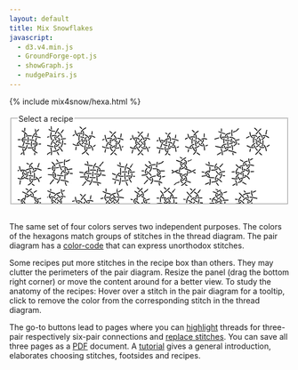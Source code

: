```yaml
---
layout: default
title: Mix Snowflakes
javascript:
  - d3.v4.min.js
  - GroundForge-opt.js
  - showGraph.js
  - nudgePairs.js
---
```


<script>{% include mix4snow/hexa.js %}</script>
{% include mix4snow/hexa.html %}

<fieldset style="background: #FFF; max-width:95%; height:145px; overflow: auto; resize: both"><legend>Select a recipe</legend>
<a href="javascript:recipe('crc,crclctc,ctcrc,rcl,c,c',false)" title="123-a"><img src="123-a.png" alt=""></a> &nbsp;
<a href="javascript:recipe('-,ctc,ctc,ctc,ctc,ctc',false)" title="132-a"><img src="132-a.png" alt=""></a> &nbsp;
<a href="javascript:recipe('tctc,rctcl,ctcl,ctct',true)" title="312-a"><img src="312-a.png" alt=""></a> &nbsp;
<a href="javascript:recipe('tc,rclcrc,clcrcl,ct',true)" title="321-a"><img src="321-a.png" alt=""></a> &nbsp;
<a href="javascript:recipe('tcr,lctc,ctcr,lct',false)" title="321-b"><img src="321-b.png" alt=""></a> &nbsp;
<a href="javascript:recipe('tcl,lctc,ctcr,rct',false)" title="321-c"><img src="321-c.png" alt=""></a> &nbsp;
<a href="javascript:recipe('t,lctc,ctcr,ctct',false)" title="321-d"><img src="321-d.png" alt=""></a> &nbsp;
<a href="javascript:recipe('-,c,ctctc,ctctc,ctctc,c',true)" title="126453-a"><img src="126453-a.png" alt=""></a> &nbsp;
<a href="javascript:recipe('t,rc,ctc,rclcr,ctcl,ct',true)" title="153426-a"><img src="153426-a.png" alt=""></a> &nbsp;
<a href="javascript:recipe('t,rctc,ctctcl,ctct',true)" title="154326-a"><img src="154326-a.png" alt=""></a> &nbsp;
<a href="javascript:recipe('-,cr,crcl,clcrclcr,rcrcl,c',false)" title="156423-a"><img src="156423-a.png" alt=""></a> &nbsp;
<a href="javascript:recipe('cr,crcl,clcr,crcl,clcr,c',true)" title="234561-a"><img src="234561-a.png" alt=""></a> &nbsp;
<a href="javascript:recipe('-,cr,crcl,clcr,crcl,cl',false)" title="263451-a"><img src="263451-a.png" alt=""></a> &nbsp;
<a href="javascript:recipe('-,cl,ctcl,crcrcr,rcr,c',true)" title="321546-a"><img src="321546-a.png" alt=""></a> &nbsp;
<a href="javascript:recipe('-,lc,crc,clcrc,clcr,c,crc,cl',true)" title="321654-a"><img src="321654-a.png" alt=""></a> &nbsp;
<a href="javascript:recipe('-,cr,ctcr,clclc,lcl,c',false)" title="321654-b"><img src="321654-b.png" alt=""></a> &nbsp;
<a href="javascript:recipe('ctct,ct,ct,ct,cl,ctc',false)" title="354612-a"><img src="354612-a.png" alt=""></a> &nbsp;
<a href="javascript:recipe('lc,crclclc,crcrclc,cr',false)" title="426153-a"><img src="426153-a.png" alt=""></a> &nbsp;
<a href="javascript:recipe('cr,ctcl,ctcr,ctcl,ctc,c',false)" title="426153-b"><img src="426153-b.png" alt=""></a> &nbsp;
<a href="javascript:recipe('r,lrc,ctcr,lct',false)" title="456123-a"><img src="456123-a.png" alt=""></a> &nbsp;
<a href="javascript:recipe('c,ctc,rclc,ctc,rc,rcl,ctc,c',false)" title="456123-b"><img src="456123-b.png" alt=""></a> &nbsp;
<a href="javascript:recipe('rc,clcrc,clctc,rcl',true)" title="462513-a"><img src="462513-a.png" alt=""></a> &nbsp;
<a href="javascript:recipe('lcrc,clcrc,clcrc,clcr',false)" title="564312-b"><img src="564312-b.png" alt=""></a> &nbsp;
<a href="javascript:recipe('-,c,ctctc,clcr,rctc,c',false)" title="563412-c"><img src="563412-c.png" alt=""></a> &nbsp;
<a href="javascript:recipe('r,c,crc,ctc,lcrcl,ctc,crc,cl',true)" title="623451-a"><img src="623451-a.png" alt=""></a> &nbsp;
<a href="javascript:recipe('-,ctc,ct,crc,ctc,ctc',true)" title="623541-b"><img src="623541-b.png" alt=""></a> &nbsp;
<a href="javascript:recipe('-,cl,ctctcr,ct,ctc,c',false)" title="623541-c"><img src="623541-c.png" alt=""></a> &nbsp;
<a href="javascript:recipe('-,c,ctctc,clcr,rctc,c',false)" title="623541-d"><img src="623541-d.png" alt=""></a> &nbsp;
<a href="/GroundForge-help/snow-mix#recipes-for-the-mixer">more...</a>
</fieldset>
<br>

The same set of four colors serves two independent purposes.
The colors of the hexagons match groups of stitches in the thread diagram.
The pair diagram has a [color-code] that can express unorthodox stitches.

Some recipes put more stitches in the recipe box than others.
They may clutter the perimeters of the pair diagram.
Resize the panel (drag the bottom right corner) or move the content around for a better view.
To study the anatomy of the recipes:
Hover over a stitch in the pair diagram for a tooltip, 
click to remove the color from the corresponding stitch in the thread diagram.

The go-to buttons lead to pages where you can [highlight] threads 
for three-pair respectively six-pair connections and [replace stitches].
You can save all three pages as a [PDF] document.
A [tutorial] gives a general introduction, elaborates choosing stitches, footsides and recipes.

[color-code]: /GroundForge-help/color-rules
[tutorial]: /GroundForge-help/snow-mix
[highlight]: /GroundForge-help/clips/color
[replace stitches]: /GroundForge-help/clips/flip
[PDF]: /GroundForge-help/clips/print-as-pdf

